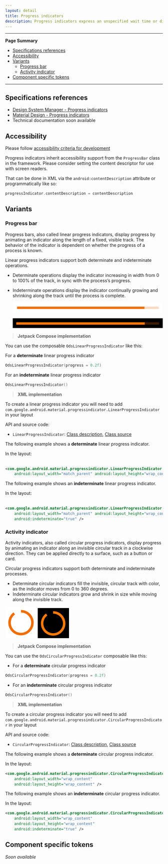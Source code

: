 ```yaml
---
layout: detail
title: Progress indicators
description: Progress indicators express an unspecified wait time or display the length of a process.
---
```


---

**Page Summary**

* [Specifications references](#specifications-references)
* [Accessibility](#accessibility)
* [Variants](#variants)
    * [Progress bar](#progress-bar)
    * [Activity indicator](#activity-indicator)
* [Component specific tokens](#component-specific-tokens)

---

## Specifications references

- [Design System Manager - Progress indicators](https://system.design.orange.com/0c1af118d/p/92aec5-progress-indicators------/b/33faf7)
- [Material Design - Progress indicators](https://material.io/components/progress-indicators/)
- Technical documentation soon available

## Accessibility

Please follow [accessibility criteria for development](https://a11y-guidelines.orange.com/en/mobile/android/development/)

Progress indicators inherit accessibility support from the `ProgressBar` class in the framework.
Please consider setting the content descriptor for use with screen readers.

That can be done in XML via the `android:contentDescription` attribute or programmatically like so:

```kotlin
progressIndicator.contentDescription = contentDescription
```

## Variants

### Progress bar

Progress bars, also called linear progress indicators, display progress by animating an indicator along the length of a fixed,
visible track. The behavior of the indicator is dependent on whether the progress of a process is
known.

Linear progress indicators support both determinate and indeterminate operations.

* Determinate operations display the indicator increasing in width
  from 0 to 100% of the track, in sync with the process’s progress.
* Indeterminate operations display the indicator continually growing
  and shrinking along the track until the process is complete.

  ![Progress bar light](images/progress_bar_light.png)

  ![Progress bar dark](images/progress_bar_dark.png)

 > **Jetpack Compose implementation**

You can use the composable `OdsLinearProgressIndicator` like this:

For a **determinate** linear progress indicator
```kotlin
OdsLinearProgressIndicator(progress = 0.2f)
```

For an **indeterminate** linear progress indicator
```kotlin
OdsLinearProgressIndicator()
```

 > **XML implementation**

To create a linear progress indicator you will need to
add `com.google.android.material.progressindicator.LinearProgressIndicator` in your layout

API and source code:

*   `LinearProgressIndicator`: [Class description](https://developer.android.com/reference/com/google/android/material/progressindicator/LinearProgressIndicator), [Class source](https://github.com/material-components/material-components-android/tree/master/lib/java/com/google/android/material/progressindicator/LinearProgressIndicator.java)

The following example shows a **determinate** linear progress indicator.

In the layout:

```xml

<com.google.android.material.progressindicator.LinearProgressIndicator
    android:layout_width="match_parent" android:layout_height="wrap_content" />
```

The following example shows an **indeterminate** linear progress indicator.

In the layout:

```xml

<com.google.android.material.progressindicator.LinearProgressIndicator
    android:layout_width="match_parent" android:layout_height="wrap_content"
    android:indeterminate="true" />
```

### Activity indicator

Activity indicators, also called circular progress indicators, display progress by animating an indicator along an
invisible circular track in a clockwise direction. They can be applied directly
to a surface, such as a button or card.

Circular progress indicators support both determinate and indeterminate
processes.

*   Determinate circular indicators fill the invisible, circular track with
    color, as the indicator moves from 0 to 360 degrees.
*   Indeterminate circular indicators grow and shrink in size while moving along
    the invisible track.

  ![Activity indicator light](images/progress_activity_light.png)  ![Activity indicator dark](images/progress_activity_dark.png)

> **Jetpack Compose implementation**

You can use the `OdsCircularProgressIndicator` composable like this:

- For a **determinate** circular progress indicator

```kotlin
OdsCircularProgressIndicator(progress = 0.2f)
```

- For an **indeterminate** circular progress indicator

```kotlin
OdsCircularProgressIndicator()
```

> **XML implementation**

To create a circular progress indicator you will need to
add `com.google.android.material.progressindicator.CircularProgressIndicator` in your layout

API and source code:

*   `CircularProgressIndicator`: [Class description](https://developer.android.com/reference/com/google/android/material/progressindicator/CircularProgressIndicator), [Class source](https://github.com/material-components/material-components-android/tree/master/lib/java/com/google/android/material/progressindicator/CircularProgressIndicator.java)

The following example shows a **determinate** circular progress indicator.

In the layout:

```xml
<com.google.android.material.progressindicator.CircularProgressIndicator
    android:layout_width="wrap_content"
    android:layout_height="wrap_content" />
```

The following example shows an **indeterminate** circular progress indicator.

In the layout:

```xml
<com.google.android.material.progressindicator.CircularProgressIndicator
    android:layout_width="wrap_content"
    android:layout_height="wrap_content"
    android:indeterminate="true" />
```
## Component specific tokens

_Soon available_
